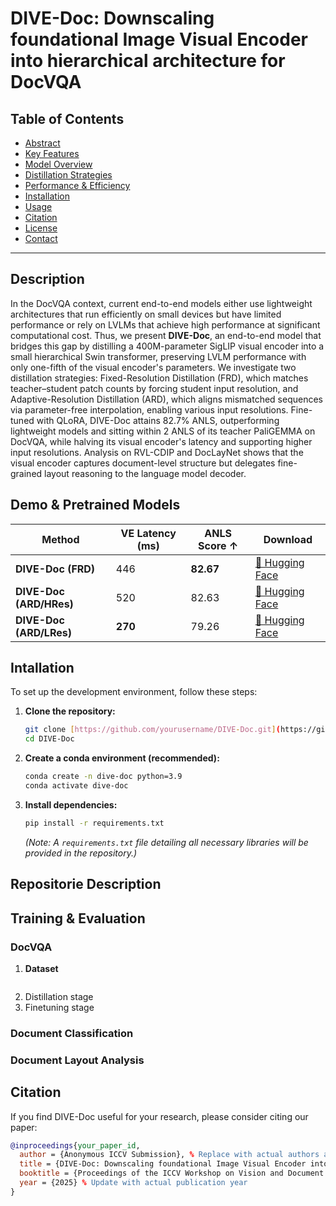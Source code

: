 # DIVE-Doc: Downscaling foundational Image Visual Encoder into hierarchical architecture for DocVQA

## Table of Contents
- [Abstract](#abstract)
- [Key Features](#key-features)
- [Model Overview](#model-overview)
- [Distillation Strategies](#distillation-strategies)
- [Performance & Efficiency](#performance--efficiency)
- [Installation](#installation)
- [Usage](#usage)
- [Citation](#citation)
- [License](#license)
- [Contact](#contact)

---

## Description

In the DocVQA context, current end-to-end models either use lightweight architectures that run efficiently on small devices but have limited performance or rely on LVLMs that achieve high performance at significant computational cost. Thus, we present **DIVE-Doc**, an end-to-end model that bridges this gap by distilling a 400M-parameter SigLIP visual encoder into a small hierarchical Swin transformer, preserving LVLM performance with only one-fifth of the visual encoder's parameters. We investigate two distillation strategies: Fixed-Resolution Distillation (FRD), which matches teacher–student patch counts by forcing student input resolution, and Adaptive-Resolution Distillation (ARD), which aligns mismatched sequences via parameter-free interpolation, enabling various input resolutions. Fine-tuned with QLoRA, DIVE-Doc attains 82.7% ANLS, outperforming lightweight models and sitting within 2 ANLS of its teacher PaliGEMMA on DocVQA, while halving its visual encoder's latency and supporting higher input resolutions. Analysis on RVL-CDIP and DocLayNet shows that the visual encoder captures document-level structure but delegates fine-grained layout reasoning to the language model decoder.

## Demo & Pretrained Models

| Method                    | VE Latency (ms)| ANLS Score ↑ | Download |
|--------------------------|--------------|----------------|-----|
| **DIVE-Doc (FRD)**       | 446     | **82.67**  |   [🤗 Hugging Face](https://huggingface.co)  |
| **DIVE-Doc (ARD/HRes)**  | 520     | 82.63        |  [🤗 Hugging Face](https://huggingface.co)   |
| **DIVE-Doc (ARD/LRes)**  | **270**    | 79.26       |   [🤗 Hugging Face](https://huggingface.co)  |



## Intallation

To set up the development environment, follow these steps:

1.  **Clone the repository:**
    ```bash
    git clone [https://github.com/yourusername/DIVE-Doc.git](https://github.com/yourusername/DIVE-Doc.git)
    cd DIVE-Doc
    ```
2.  **Create a conda environment (recommended):**
    ```bash
    conda create -n dive-doc python=3.9
    conda activate dive-doc
    ```
3.  **Install dependencies:**
    ```bash
    pip install -r requirements.txt
    ```
    *(Note: A `requirements.txt` file detailing all necessary libraries will be provided in the repository.)*
    
## Repositorie Description

## Training & Evaluation

### DocVQA
1. **Dataset**
```bash

```
2. Distillation stage
3. Finetuning stage

### Document Classification

### Document Layout Analysis 

## Citation

If you find DIVE-Doc useful for your research, please consider citing our paper:

```bibtex
@inproceedings{your_paper_id,
  author = {Anonymous ICCV Submission}, % Replace with actual authors after blind review
  title = {DIVE-Doc: Downscaling foundational Image Visual Encoder into hierarchical architecture for DocVQA},
  booktitle = {Proceedings of the ICCV Workshop on Vision and Document Intelligence}, % Update with actual workshop name if different
  year = {2025} % Update with actual publication year
}
